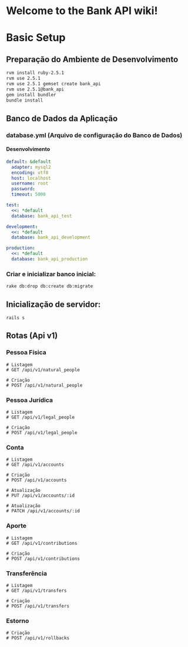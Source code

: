 # Welcome to the Bank API wiki!
# Basic Setup

## Preparação do Ambiente de Desenvolvimento

``` BASH
rvm install ruby-2.5.1
rvm use 2.5.1
rvm use 2.5.1 gemset create bank_api
rvm use 2.5.1@bank_api
gem install bundler
bundle install
```

## Banco de Dados da Aplicação

### database.yml (Arquivo de configuração do Banco de Dados)

#### Desenvolvimento

``` YAML
default: &default
  adapter: mysql2
  encoding: utf8
  host: localhost
  username: root
  password:
  timeout: 5000

test:
  <<: *default
  database: bank_api_test

development:
  <<: *default
  database: bank_api_development

production:
  <<: *default
  database: bank_api_production
```

### Criar e inicializar banco inicial:

`rake db:drop db:create db:migrate`

## Inicialização de servidor:

`rails s`

## Rotas (Api v1)

### Pessoa Física

```
# Listagem
# GET /api/v1/natural_people

# Criação
# POST /api/v1/natural_people
```

### Pessoa Jurídica

```
# Listagem
# GET /api/v1/legal_people

# Criação
# POST /api/v1/legal_people
```

### Conta

```
# Listagem
# GET /api/v1/accounts

# Criação
# POST /api/v1/accounts

# Atualização
# PUT /api/v1/accounts/:id

# Atualização
# PATCH /api/v1/accounts/:id
```

### Aporte

```
# Listagem
# GET /api/v1/contributions

# Criação
# POST /api/v1/contributions
```

### Transferência

```
# Listagem
# GET /api/v1/transfers

# Criação
# POST /api/v1/transfers
```

### Estorno

```
# Criação
# POST /api/v1/rollbacks
```
